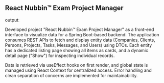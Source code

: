 ## React Nubbin™ Exam Project Manager
output:

Developed project "React Nubbin™ Exam Project Manager" as a front-end interface to visualize data for a Spring Boot-based backend. The application consumes REST APIs to fetch and display entity data (Companies, Clients, Persons, Projects, Tasks, Messages, and Users) using DTOs. Each entity has a dedicated listing page showing all items as cards, and a dynamic detail page ("Show") for inspecting individual records.

Data is retrieved via useEffect hooks on first render, and global state is managed using React Context for centralized access. Error handling and clean separation of concerns are implemented for maintainability.

<!-- ![Reference1](./readmefiles/index.png) -->